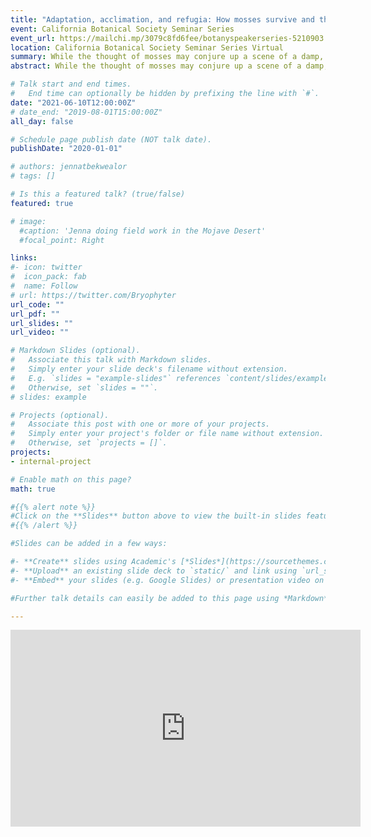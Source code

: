 ```yaml
---
title: "Adaptation, acclimation, and refugia: How mosses survive and thrive in the desert"
event: California Botanical Society Seminar Series
event_url: https://mailchi.mp/3079c8fd6fee/botanyspeakerseries-5210903
location: California Botanical Society Seminar Series Virtual
summary: While the thought of mosses may conjure up a scene of a damp, dark forest, mosses are actually common in deserts. This talk will cover some of my recent research on the genetic, physiological, and ecological adaptations that mosses in the genus Syntrichia (Pottiaceae) have to survive in the high light and low water habitat of California's Mojave Desert.  
abstract: While the thought of mosses may conjure up a scene of a damp, dark forest, mosses are actually common in deserts. This talk will cover some of my recent research on the genetic, physiological, and ecological adaptations that mosses in the genus Syntrichia (Pottiaceae) have to survive in the high light and low water habitat of California's Mojave Desert.  

# Talk start and end times.
#   End time can optionally be hidden by prefixing the line with `#`.
date: "2021-06-10T12:00:00Z"
# date_end: "2019-08-01T15:00:00Z"
all_day: false

# Schedule page publish date (NOT talk date).
publishDate: "2020-01-01"

# authors: jennatbekwealor
# tags: []

# Is this a featured talk? (true/false)
featured: true

# image:
  #caption: 'Jenna doing field work in the Mojave Desert'
  #focal_point: Right

links:
#- icon: twitter
#  icon_pack: fab
#  name: Follow
# url: https://twitter.com/Bryophyter
url_code: ""
url_pdf: ""
url_slides: ""
url_video: ""

# Markdown Slides (optional).
#   Associate this talk with Markdown slides.
#   Simply enter your slide deck's filename without extension.
#   E.g. `slides = "example-slides"` references `content/slides/example-slides.md`.
#   Otherwise, set `slides = ""`.
# slides: example

# Projects (optional).
#   Associate this post with one or more of your projects.
#   Simply enter your project's folder or file name without extension.
#   Otherwise, set `projects = []`.
projects:
- internal-project

# Enable math on this page?
math: true

#{{% alert note %}}
#Click on the **Slides** button above to view the built-in slides feature.
#{{% /alert %}}

#Slides can be added in a few ways:

#- **Create** slides using Academic's [*Slides*](https://sourcethemes.com/academic/docs/managing-content/#create-slides) feature and link using `slides` parameter in the front matter of the talk file
#- **Upload** an existing slide deck to `static/` and link using `url_slides` parameter in the front matter of the talk file
#- **Embed** your slides (e.g. Google Slides) or presentation video on this page using [shortcodes](https://sourcethemes.com/academic/docs/writing-markdown-latex/).

#Further talk details can easily be added to this page using *Markdown* and $\rm \LaTeX$ math code.

---
```


<iframe width="560" height="315" src="https://www.youtube.com/embed/DWRPqSHHHWw" title="YouTube video player" frameborder="0" allow="accelerometer; autoplay; clipboard-write; encrypted-media; gyroscope; picture-in-picture" allowfullscreen></iframe>
